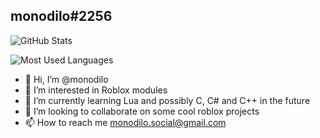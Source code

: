 ## monodilo#2256

![GitHub Stats](https://github-readme-stats.vercel.app/api?username=monodilo&theme=tokyonight&hide=prs,issues&show_icons=true)

![Most Used Languages](https://github-readme-stats.vercel.app/api/top-langs?username=monodilo&theme=tokyonight&layout=compact)


- 👋 Hi, I’m @monodilo
- 👀 I’m interested in Roblox modules
- 🌱 I’m currently learning Lua and possibly C, C# and C++ in the future
- 💞️ I’m looking to collaborate on some cool roblox projects
- 📫 How to reach me monodilo.social@gmail.com

